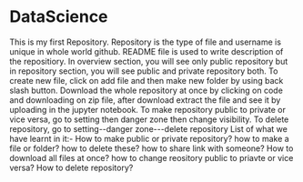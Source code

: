 # DataScience
This is my first Repository.
Repository is the type of file and username is unique in whole world github.
README file is used to write description of the repositiory.
In overview section, you will see only public repository but in repository section, you will see public and private repository both.
To create new file, click on add file and then make new folder by using back slash button.
Download the whole repository at once by clicking on code and downloading on zip file, after download extract the file and see it by uploading in the jupyter notebook.
To make repository public to private or vice versa, go to setting then danger zone then change visibility.
To delete repository, go to setting--danger zone---delete repository
List of what we have learnt in it:-
How to make public or private repository? how to make a file or folder? how to delete these? how to share link with someone? How to download all files at once? how to change reository  public to priavte  or vice versa? How to delete repository?
